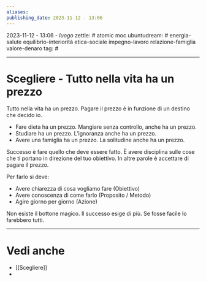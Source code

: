 ```yaml
---
aliases: 
publishing_date: 2023-11-12 - 13:06
---
```

2023-11-12 - 13:06 - *luogo*
zettle: # atomic moc
ubuntudream: # energia-salute equilibrio-interiorità etica-sociale impegno-lavoro relazione-famiglia valore-denaro 
tag: #

---
# Scegliere - Tutto nella vita ha un prezzo
Tutto nella vita ha un prezzo.
Pagare il prezzo è in funzione di un destino che decido io.

- Fare dieta ha un prezzo.
  Mangiare senza controllo, anche ha un prezzo.
- Studiare ha un prezzo.
  L’ignoranza anche ha un prezzo.
- Avere una famiglia ha un prezzo.
  La solitudine anche ha un prezzo.

Successo è fare quello che deve essere fatto. È avere disciplina sulle cose che ti portano in direzione del tuo obiettivo.
In altre parole è accettare di pagare il prezzo.

Per farlo si deve:
- Avere chiarezza di cosa vogliamo fare (Obiettivo)
- Avere conoscenza di come farlo (Proposito / Metodo)
- Agire giorno per giorno (Azione)

Non esiste il bottone magico. Il successo esige di più. Se fosse facile lo farebbero tutti.



---
# Vedi anche
- [[Scegliere]]
- 